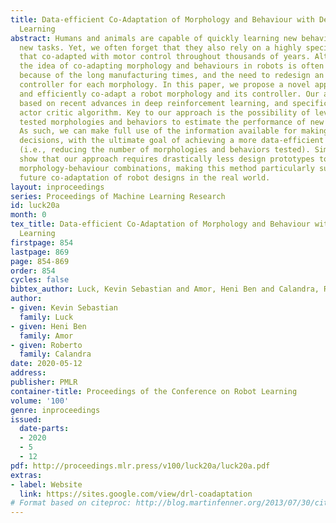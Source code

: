 ```yaml
---
title: Data-efficient Co-Adaptation of Morphology and Behaviour with Deep Reinforcement
  Learning
abstract: Humans and animals are capable of quickly learning new behaviours to solve
  new tasks. Yet, we often forget that they also rely on a highly specialized morphology
  that co-adapted with motor control throughout thousands of years. Although compelling,
  the idea of co-adapting morphology and behaviours in robots is often unfeasible
  because of the long manufacturing times, and the need to redesign an appropriate
  controller for each morphology. In this paper, we propose a novel approach to automatically
  and efficiently co-adapt a robot morphology and its controller. Our approach is
  based on recent advances in deep reinforcement learning, and specifically the soft
  actor critic algorithm. Key to our approach is the possibility of leveraging previously
  tested morphologies and behaviors to estimate the performance of new candidate morphologies.
  As such, we can make full use of the information available for making more informed
  decisions, with the ultimate goal of achieving a more data-efficient co-adaptation
  (i.e., reducing the number of morphologies and behaviors tested). Simulated experiments
  show that our approach requires drastically less design prototypes to find good
  morphology-behaviour combinations, making this method particularly suitable for
  future co-adaptation of robot designs in the real world.
layout: inproceedings
series: Proceedings of Machine Learning Research
id: luck20a
month: 0
tex_title: Data-efficient Co-Adaptation of Morphology and Behaviour with Deep Reinforcement
  Learning
firstpage: 854
lastpage: 869
page: 854-869
order: 854
cycles: false
bibtex_author: Luck, Kevin Sebastian and Amor, Heni Ben and Calandra, Roberto
author:
- given: Kevin Sebastian
  family: Luck
- given: Heni Ben
  family: Amor
- given: Roberto
  family: Calandra
date: 2020-05-12
address: 
publisher: PMLR
container-title: Proceedings of the Conference on Robot Learning
volume: '100'
genre: inproceedings
issued:
  date-parts:
  - 2020
  - 5
  - 12
pdf: http://proceedings.mlr.press/v100/luck20a/luck20a.pdf
extras:
- label: Website
  link: https://sites.google.com/view/drl-coadaptation
# Format based on citeproc: http://blog.martinfenner.org/2013/07/30/citeproc-yaml-for-bibliographies/
---
```

